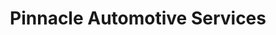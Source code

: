 ---
title: "Pinnacle Automotive Services"
url: /flagstaff/pinnacle-automotive-services/
shop: Autowerkstatt
---
